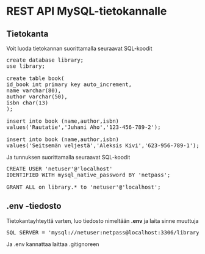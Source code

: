 # REST API MySQL-tietokannalle

## Tietokanta 

Voit luoda tietokannan suorittamalla seuraavat SQL-koodit
<pre>
create database library;
use library;

create table book(
id_book int primary key auto_increment,
name varchar(80),
author varchar(50),
isbn char(13)
);

insert into book (name,author,isbn)
values('Rautatie','Juhani Aho','123-456-789-2');

insert into book (name,author,isbn)
values('Seitsemän veljestä','Aleksis Kivi','623-956-789-1');
</pre>
Ja tunnuksen suorittamalla seuraavat SQL-koodit
<pre>
CREATE USER 'netuser'@'localhost' 
IDENTIFIED WITH mysql_native_password BY 'netpass';

GRANT ALL on library.* to 'netuser'@'localhost';
</pre>

## .env -tiedosto

Tietokantayhteyttä varten, luo tiedosto nimeltään **.env** ja laita sinne muuttuja
<pre>
SQL_SERVER = 'mysql://netuser:netpass@localhost:3306/library'
</pre>
Ja .env kannattaa laittaa .gitignoreen





